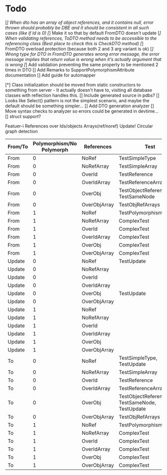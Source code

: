 # Todo
[*] When dto has an array of object references, and it contains null, error thrown should probably be DBE and it should be consistent in all such cases (like if Id is 0)
[*] Make it so that by default FromDTO doesn't update
[*] When validating references, ToDTO method needs to be accessible to the referencing class (Best place to check this is CheckDTO method)
[*] FromDTO overload protection (because both 2 and 3 arg variant is ok)
[*] Wrong type for DTO in FromDTO generates wrong error message, the error message implies that return value is wrong when it's actually argument that is wrong
[*] Add validation preventing the same property to be mentioned 2 times in DTO
[] Add Remarks to SupportPolymorphismAttribute documentation
[] Add guide for automapper


[*] Class initialization should be moved from static constructors to something from server - It actually doesn't have to, visiting all database classes with reflection handles this.
[] Include generated source in pdbs?
[] Looks like Select() pattern is not the simplest scenario, and maybe the default should be something simpler... 
[] Add DTO generation analyzer
[] Move syntax checks to analyzer so errors could be generated in devtime... 
[] struct support?

Featuer-i
References over Ids/objects
Arrays(ref/noref)
Update!
Circular graph detection


|From/To  |Polymorphism/No Polymorph| References       |   Test        |
|---------|-------------------------|------------------|---------------|
| From    |           0             |    NoRef         |TestSimpleType |
| From    |           0             |    NoRefArray    |TestSimpleArray|
| From    |           0             |    OverId        |TestReference  |
| From    |           0             |    OverIdArray   |TestReferenceArrays|
| From    |           0             |    OverObj       |TestObjectReference, TestSameNode|
| From    |           0             |    OverObjArray  |TestObjRefArrays|
| From    |           1             |    NoRef         |TestPolymorphismSupport|
| From    |           1             |    NoRefArray    |ComplexTest    |
| From    |           1             |    OverId        |ComplexTest    |
| From    |           1             |    OverIdArray   |ComplexTest    |
| From    |           1             |    OverObj       |ComplexTest    |
| From    |           1             |    OverObjArray  |ComplexTest    |
| Update  |           0             |    NoRef         |TestUpdate     |
| Update  |           0             |    NoRefArray    |               |
| Update  |           0             |    OverId        |               |
| Update  |           0             |    OverIdArray   |               |
| Update  |           0             |    OverObj       |TestUpdate     |
| Update  |           0             |    OverObjArray  |               |
| Update  |           1             |    NoRef         | 			   |
| Update  |           1             |    NoRefArray    | 			   |
| Update  |           1             |    OverId        |               |
| Update  |           1             |    OverIdArray   |               |
| Update  |           1             |    OverObj       |               |
| Update  |           1             |    OverObjArray  |               |
|   To    |           0             |    NoRef         |TestSimpleType, TestUpdate |
|   To    |           0             |    NoRefArray    |TestSimpleArray|
|   To    |           0             |    OverId        |TestReference  |
|   To    |           0             |    OverIdArray   |TestReferenceArrays|
|   To    |           0             |    OverObj       |TestObjectReference, TestSameNode, TestUpdate|
|   To    |           0             |    OverObjArray  |TestObjRefArrays|
|   To    |           1             |    NoRef         |TestPolymorphismSupport|
|   To    |           1             |    NoRefArray    |ComplexTest|
|   To    |           1             |    OverId        |ComplexTest|
|   To    |           1             |    OverIdArray   |ComplexTest|
|   To    |           1             |    OverObj       |ComplexTest|
|   To    |           1             |    OverObjArray  |ComplexTest|
